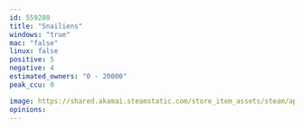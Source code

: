 ```yaml
---
id: 559280
title: "Snailiens"
windows: "true"
mac: "false"
linux: false
positive: 5
negative: 4
estimated_owners: "0 - 20000"
peak_ccu: 0

image: https://shared.akamai.steamstatic.com/store_item_assets/steam/apps/559280/header.jpg?t=1542740594
opinions:
---
```

